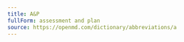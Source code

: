 ```yaml
---
title: A&P
fullForm: assessment and plan
source: https://openmd.com/dictionary/abbreviations/a
---
```

